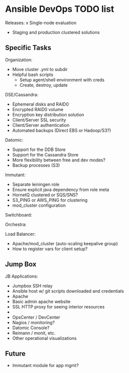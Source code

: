 # Ansible DevOps TODO list

Releases:
x Single-node evaluation
- Staging and production clustered solutions

## Specific Tasks

Organization:

- Move cluster .yml to subdir
- Helpful bash scripts
  - Setup agent/shell environment with creds
  - Create, destroy, update

DSE/Cassandra:

- Ephemeral disks and RAID0
- Encrypted RAID0 volume
- Encryption key distribution solution
- Client/Server SSL security
- Client/Server authentication
- Automated backups (Direct EBS or Hadoop/S3?)

Datomic:

- Support for the DDB Store
- Support for the Cassandra Store
- More flexibility between free and dev modes?
- Backup processes (S3)

Immutant:

- Separate leiningen role
- Ensure explicit java dependency from role meta
- HornetQ clustered or SQS/SNS?
- S3_PING or AWS_PING for clustering
- mod_cluster configuration

Switchboard:

Orchestra:

Load Balancer:

- Apache/mod_cluster (auto-scaling keepalive group)
- How to register vars for client setup?


## Jump Box

JB Applications:

- Jumpbox SSH relay
- Ansible host w/ git scripts downloaded and credentials
- Apache
- Basic admin apache website
- SSL HTTP proxy for seeing interior resources
- 
- OpsCenter / DevCenter
- Nagios / monitoring?
- Datomic Console?
- Reimann / monit, etc.
- Other operational visualizations

## Future

- Immutant module for app mgmt?

